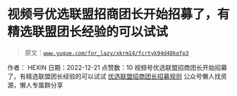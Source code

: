 # 视频号优选联盟招商团长开始招募了，有精选联盟团长经验的可以试试

> 原文：[`www.yuque.com/for_lazy/xkrm14/fcrtyk94d48kofp3`](https://www.yuque.com/for_lazy/xkrm14/fcrtyk94d48kofp3)

<ne-p id="u5398e6dd" data-lake-id="u5398e6dd"><ne-text id="uff288e4e">作者： HEXIN</ne-text></ne-p> <ne-p id="uf99904b3" data-lake-id="uf99904b3"><ne-text id="u4d97ac60">日期：2022-12-21</ne-text></ne-p> <ne-p id="uba288c21" data-lake-id="uba288c21"><ne-text id="uee72ba65">点赞数：</ne-text><ne-text id="u93bca933" ne-bold="true">10</ne-text></ne-p> <ne-hole id="ub6f8a2ae" data-lake-id="ub6f8a2ae"><ne-card data-card-name="hr" data-card-type="block" id="CeEP5" data-event-boundary="card"><ne-p id="uc5ec4bac" data-lake-id="uc5ec4bac"><ne-text id="u85fee79c">视频号优选联盟招商团长开始招募了，有精选联盟团长经验的可以试试</ne-text></ne-p> <ne-p id="ue555b917" data-lake-id="ue555b917">[<ne-text id="u2ff3a32b">优选联盟招商团长招募规则</ne-text>](https://support.weixin.qq.com/cgi-bin/mmsupportacctnodeweb-bin/pages/pjLunFkUtjj4kDNH)</ne-p> <ne-hole id="u7c45e061" data-lake-id="u7c45e061"><ne-card data-card-name="hr" data-card-type="block" id="JZyQI" data-event-boundary="card"><ne-p id="ub1eeef0e" data-lake-id="ub1eeef0e"><ne-text id="uaaf28ece">公众号懒人找资源，懒人专属群分享</ne-text></ne-p></ne-card></ne-hole></ne-card></ne-hole>